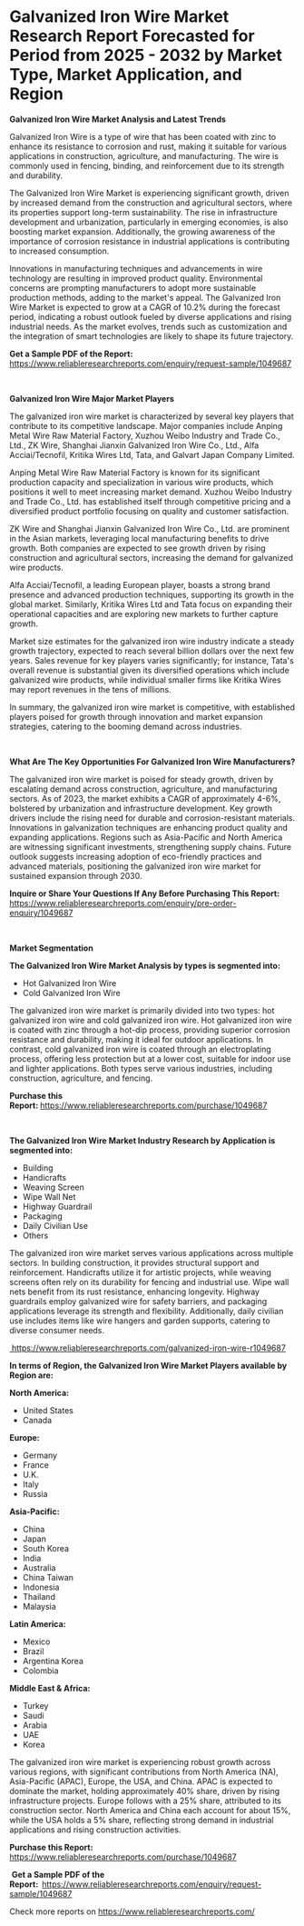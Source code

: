 <p><h1>Galvanized Iron Wire Market Research Report Forecasted for Period from 2025 -  2032 by Market Type, Market Application, and Region</h1></p><p><strong>Galvanized Iron Wire Market Analysis and Latest Trends</strong></p>
<p><p>Galvanized Iron Wire is a type of wire that has been coated with zinc to enhance its resistance to corrosion and rust, making it suitable for various applications in construction, agriculture, and manufacturing. The wire is commonly used in fencing, binding, and reinforcement due to its strength and durability. </p><p>The Galvanized Iron Wire Market is experiencing significant growth, driven by increased demand from the construction and agricultural sectors, where its properties support long-term sustainability. The rise in infrastructure development and urbanization, particularly in emerging economies, is also boosting market expansion. Additionally, the growing awareness of the importance of corrosion resistance in industrial applications is contributing to increased consumption.</p><p>Innovations in manufacturing techniques and advancements in wire technology are resulting in improved product quality. Environmental concerns are prompting manufacturers to adopt more sustainable production methods, adding to the market's appeal. The Galvanized Iron Wire Market is expected to grow at a CAGR of 10.2% during the forecast period, indicating a robust outlook fueled by diverse applications and rising industrial needs. As the market evolves, trends such as customization and the integration of smart technologies are likely to shape its future trajectory.</p></p>
<p><strong>Get a Sample PDF of the Report:&nbsp;</strong> <a href="https://www.reliableresearchreports.com/enquiry/request-sample/1049687?utm_campaign=2296&utm_medium=2&utm_source=Github&utm_content=ia&utm_term=08042025&utm_id=galvanized-iron-wire">https://www.reliableresearchreports.com/enquiry/request-sample/1049687</a></p>
<p>&nbsp;</p>
<p><strong>Galvanized Iron Wire Major Market Players</strong></p>
<p><p>The galvanized iron wire market is characterized by several key players that contribute to its competitive landscape. Major companies include Anping Metal Wire Raw Material Factory, Xuzhou Weibo Industry and Trade Co., Ltd., ZK Wire, Shanghai Jianxin Galvanized Iron Wire Co., Ltd., Alfa Acciai/Tecnofil, Kritika Wires Ltd, Tata, and Galvart Japan Company Limited.</p><p>Anping Metal Wire Raw Material Factory is known for its significant production capacity and specialization in various wire products, which positions it well to meet increasing market demand. Xuzhou Weibo Industry and Trade Co., Ltd. has established itself through competitive pricing and a diversified product portfolio focusing on quality and customer satisfaction.</p><p>ZK Wire and Shanghai Jianxin Galvanized Iron Wire Co., Ltd. are prominent in the Asian markets, leveraging local manufacturing benefits to drive growth. Both companies are expected to see growth driven by rising construction and agricultural sectors, increasing the demand for galvanized wire products.</p><p>Alfa Acciai/Tecnofil, a leading European player, boasts a strong brand presence and advanced production techniques, supporting its growth in the global market. Similarly, Kritika Wires Ltd and Tata focus on expanding their operational capacities and are exploring new markets to further capture growth.</p><p>Market size estimates for the galvanized iron wire industry indicate a steady growth trajectory, expected to reach several billion dollars over the next few years. Sales revenue for key players varies significantly; for instance, Tata's overall revenue is substantial given its diversified operations which include galvanized wire products, while individual smaller firms like Kritika Wires may report revenues in the tens of millions.</p><p>In summary, the galvanized iron wire market is competitive, with established players poised for growth through innovation and market expansion strategies, catering to the booming demand across industries.</p></p>
<p>&nbsp;</p>
<p><strong>What Are The Key Opportunities For Galvanized Iron Wire Manufacturers?</strong></p>
<p><p>The galvanized iron wire market is poised for steady growth, driven by escalating demand across construction, agriculture, and manufacturing sectors. As of 2023, the market exhibits a CAGR of approximately 4-6%, bolstered by urbanization and infrastructure development. Key growth drivers include the rising need for durable and corrosion-resistant materials. Innovations in galvanization techniques are enhancing product quality and expanding applications. Regions such as Asia-Pacific and North America are witnessing significant investments, strengthening supply chains. Future outlook suggests increasing adoption of eco-friendly practices and advanced materials, positioning the galvanized iron wire market for sustained expansion through 2030.</p></p>
<p><strong>Inquire or Share Your Questions If Any Before Purchasing This Report:</strong> <a href="https://www.reliableresearchreports.com/enquiry/pre-order-enquiry/1049687?utm_campaign=2296&utm_medium=2&utm_source=Github&utm_content=ia&utm_term=08042025&utm_id=galvanized-iron-wire">https://www.reliableresearchreports.com/enquiry/pre-order-enquiry/1049687</a></p>
<p>&nbsp;</p>
<p><strong>Market Segmentation</strong></p>
<p><strong>The Galvanized Iron Wire Market Analysis by types is segmented into:</strong></p>
<p><ul><li>Hot Galvanized Iron Wire</li><li>Cold Galvanized Iron Wire</li></ul></p>
<p><p>The galvanized iron wire market is primarily divided into two types: hot galvanized iron wire and cold galvanized iron wire. Hot galvanized iron wire is coated with zinc through a hot-dip process, providing superior corrosion resistance and durability, making it ideal for outdoor applications. In contrast, cold galvanized iron wire is coated through an electroplating process, offering less protection but at a lower cost, suitable for indoor use and lighter applications. Both types serve various industries, including construction, agriculture, and fencing.</p></p>
<p><strong>Purchase this Report:&nbsp;</strong><a href="https://www.reliableresearchreports.com/purchase/1049687?utm_campaign=2296&utm_medium=2&utm_source=Github&utm_content=ia&utm_term=08042025&utm_id=galvanized-iron-wire">https://www.reliableresearchreports.com/purchase/1049687</a></p>
<p>&nbsp;</p>
<p><strong>The Galvanized Iron Wire Market Industry Research by Application is segmented into:</strong></p>
<p><ul><li>Building</li><li>Handicrafts</li><li>Weaving Screen</li><li>Wipe Wall Net</li><li>Highway Guardrail</li><li>Packaging</li><li>Daily Civilian Use</li><li>Others</li></ul></p>
<p><p>The galvanized iron wire market serves various applications across multiple sectors. In building construction, it provides structural support and reinforcement. Handicrafts utilize it for artistic projects, while weaving screens often rely on its durability for fencing and industrial use. Wipe wall nets benefit from its rust resistance, enhancing longevity. Highway guardrails employ galvanized wire for safety barriers, and packaging applications leverage its strength and flexibility. Additionally, daily civilian use includes items like wire hangers and garden supports, catering to diverse consumer needs.</p></p>
<p><a href="https://www.reliableresearchreports.com/galvanized-iron-wire-r1049687?utm_campaign=2296&utm_medium=2&utm_source=Github&utm_content=ia&utm_term=08042025&utm_id=galvanized-iron-wire">&nbsp;https://www.reliableresearchreports.com/galvanized-iron-wire-r1049687</a></p>
<p><strong>In terms of Region, the Galvanized Iron Wire Market Players available by Region are:</strong></p>
<p>
    <p> <strong> North America: </strong>
        <ul>
            <li>United States</li>
            <li>Canada</li>
        </ul>
        </p> 
    <p> <strong> Europe: </strong>
        <ul>
            <li>Germany</li>
            <li>France</li>
            <li>U.K.</li>
            <li>Italy</li>
            <li>Russia</li>
        </ul>
        </p> 
    <p> <strong> Asia-Pacific: </strong>
        <ul>
            <li>China</li>
            <li>Japan</li>
            <li>South Korea</li>
            <li>India</li>
            <li>Australia</li>
            <li>China Taiwan</li>
            <li>Indonesia</li>
            <li>Thailand</li>
            <li>Malaysia</li>
        </ul>
        </p> 
    <p> <strong> Latin America: </strong>
        <ul>
            <li>Mexico</li>
            <li>Brazil</li>
            <li>Argentina Korea</li>
            <li>Colombia</li>
        </ul>
        </p> 
    <p> <strong> Middle East & Africa: </strong>
        <ul>
            <li>Turkey</li>
            <li>Saudi</li>
            <li>Arabia</li>
            <li>UAE</li>
            <li>Korea</li>
        </ul>
    </p>
    </p>
<p><p>The galvanized iron wire market is experiencing robust growth across various regions, with significant contributions from North America (NA), Asia-Pacific (APAC), Europe, the USA, and China. APAC is expected to dominate the market, holding approximately 40% share, driven by rising infrastructure projects. Europe follows with a 25% share, attributed to its construction sector. North America and China each account for about 15%, while the USA holds a 5% share, reflecting strong demand in industrial applications and rising construction activities.</p></p>
<p><strong>Purchase this Report: </strong><a href="https://www.reliableresearchreports.com/purchase/1049687?utm_campaign=2296&utm_medium=2&utm_source=Github&utm_content=ia&utm_term=08042025&utm_id=galvanized-iron-wire">https://www.reliableresearchreports.com/purchase/1049687</a></p>
<p>&nbsp;<strong>Get a Sample PDF of the Report:&nbsp;&nbsp;</strong><a href="https://www.reliableresearchreports.com/enquiry/request-sample/1049687?utm_campaign=2296&utm_medium=2&utm_source=Github&utm_content=ia&utm_term=08042025&utm_id=galvanized-iron-wire">https://www.reliableresearchreports.com/enquiry/request-sample/1049687</a></p>
<p><strong></strong></p>
<p>Check more reports on <a href="https://www.reliableresearchreports.com/?utm_campaign=2296&utm_medium=2&utm_source=Github&utm_content=ia&utm_term=08042025&utm_id=galvanized-iron-wire">https://www.reliableresearchreports.com/</a></p>